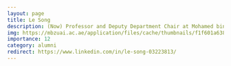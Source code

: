 ```yaml
---
layout: page
title: Le Song
description: (Now) Professor and Deputy Department Chair at Mohamed bin Zayed University of Artificial Intelligence; Associate Professor, Georgia Institute of Technology
img: https://mbzuai.ac.ae/application/files/cache/thumbnails/f1f601a638d779e5499b1f2023e68617.jpg
importance: 12
category: alumni
redirect: https://www.linkedin.com/in/le-song-03223813/
---
```

